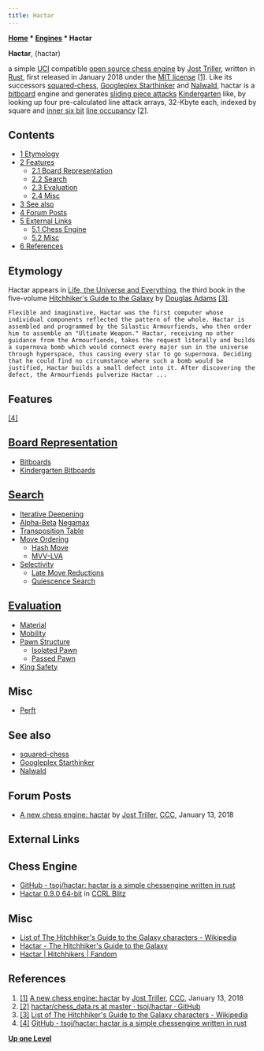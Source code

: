 ```yaml
---
title: Hactar
---
```

**[Home](Home "Home") * [Engines](Engines "Engines") * Hactar**

**Hactar**, (hactar)

a simple [UCI](UCI "UCI") compatible [open source chess engine](Category:Open_Source "Category:Open Source") by [Jost Triller](Jost_Triller "Jost Triller"),
written in [Rust](Rust "Rust"), first released in January 2018 under the [MIT license](Massachusetts_Institute_of_Technology#License "Massachusetts Institute of Technology") <a id="cite-note-1" href="#cite-ref-1">[1]</a>.
Like its successors [squared-chess](Squared-chess "Squared-chess"), [Googleplex Starthinker](Googleplex_Starthinker "Googleplex Starthinker") and [Nalwald](Nalwald "Nalwald"), hactar is a [bitboard](Bitboards "Bitboards") engine and generates [sliding piece attacks](Sliding_Piece_Attacks "Sliding Piece Attacks") [Kindergarten](Kindergarten_Bitboards "Kindergarten Bitboards") like,
by looking up four pre-calculated line attack arrays, 32-Kbyte each, indexed by square and [inner six bit](First_Rank_Attacks#TheOuterSquares "First Rank Attacks") [line occupancy](Occupancy_of_any_Line "Occupancy of any Line")
<a id="cite-note-2" href="#cite-ref-2">[2]</a>.

## Contents

- [1 Etymology](#etymology)
- [2 Features](#features)
  - [2.1 Board Representation](#board-representation)
  - [2.2 Search](#search)
  - [2.3 Evaluation](#evaluation)
  - [2.4 Misc](#misc)
- [3 See also](#see-also)
- [4 Forum Posts](#forum-posts)
- [5 External Links](#external-links)
  - [5.1 Chess Engine](#chess-engine)
  - [5.2 Misc](#misc-2)
- [6 References](#references)

## Etymology

Hactar appears in [Life, the Universe and Everything](https://en.wikipedia.org/wiki/Life,_the_Universe_and_Everything), the third book in the five-volume [Hitchhiker's Guide to the Galaxy](https://en.wikipedia.org/wiki/The_Hitchhiker%27s_Guide_to_the_Galaxy) by [Douglas Adams](Category:Douglas_Adams "Category:Douglas Adams") <a id="cite-note-3" href="#cite-ref-3">[3]</a>.

```
Flexible and imaginative, Hactar was the first computer whose individual components reflected the pattern of the whole. Hactar is assembled and programmed by the Silastic Armourfiends, who then order him to assemble an "Ultimate Weapon." Hactar, receiving no other guidance from the Armourfiends, takes the request literally and builds a supernova bomb which would connect every major sun in the universe through hyperspace, thus causing every star to go supernova. Deciding that he could find no circumstance where such a bomb would be justified, Hactar builds a small defect into it. After discovering the defect, the Armourfiends pulverize Hactar ...

```

## Features

<a id="cite-note-4" href="#cite-ref-4">[4]</a>

## [Board Representation](Board_Representation "Board Representation")

- [Bitboards](Bitboards "Bitboards")
- [Kindergarten Bitboards](Kindergarten_Bitboards "Kindergarten Bitboards")

## [Search](Search "Search")

- [Iterative Deepening](Iterative_Deepening "Iterative Deepening")
- [Alpha-Beta](Alpha-Beta "Alpha-Beta") [Negamax](Negamax "Negamax")
- [Transposition Table](Transposition_Table "Transposition Table")
- [Move Ordering](Move_Ordering "Move Ordering")
  - [Hash Move](Hash_Move "Hash Move")
  - [MVV-LVA](MVV-LVA "MVV-LVA")
- [Selectivity](Selectivity "Selectivity")
  - [Late Move Reductions](Late_Move_Reductions "Late Move Reductions")
  - [Quiescence Search](Quiescence_Search "Quiescence Search")

## [Evaluation](Evaluation "Evaluation")

- [Material](Material "Material")
- [Mobility](Mobility "Mobility")
- [Pawn Structure](Pawn_Structure "Pawn Structure")
  - [Isolated Pawn](Isolated_Pawn "Isolated Pawn")
  - [Passed Pawn](Passed_Pawn "Passed Pawn")
- [King Safety](King_Safety "King Safety")

## Misc

- [Perft](Perft "Perft")

## See also

- [squared-chess](Squared-chess "Squared-chess")
- [Googleplex Starthinker](Googleplex_Starthinker "Googleplex Starthinker")
- [Nalwald](Nalwald "Nalwald")

## Forum Posts

- [A new chess engine: hactar](http://talkchess.com/forum3/viewtopic.php?t=66314) by [Jost Triller](Jost_Triller "Jost Triller"), [CCC](CCC "CCC"), January 13, 2018

## External Links

## Chess Engine

- [GitHub - tsoj/hactar: hactar is a simple chessengine written in rust](https://github.com/tsoj/hactar)
- [Hactar 0.9.0 64-bit](https://ccrl.chessdom.com/ccrl/404/cgi/engine_details.cgi?print=Details&each_game=1&eng=Hactar%200.9.0%2064-bit) in [CCRL Blitz](CCRL "CCRL")

## Misc

- [List of The Hitchhiker's Guide to the Galaxy characters - Wikipedia](https://en.wikipedia.org/wiki/List_of_The_Hitchhiker%27s_Guide_to_the_Galaxy_characters#Hactar)
- [Hactar - The Hitchhiker's Guide to the Galaxy](https://sites.google.com/site/h2g2theguide/Index/h/hactar)
- [Hactar | Hitchhikers | Fandom](https://hitchhikers.fandom.com/wiki/Hactar)

## References

1. <a id="cite-ref-1" href="#cite-note-1">[1]</a> [A new chess engine: hactar](http://talkchess.com/forum3/viewtopic.php?t=66314) by [Jost Triller](Jost_Triller "Jost Triller"), [CCC](CCC "CCC"), January 13, 2018
1. <a id="cite-ref-2" href="#cite-note-2">[2]</a> [hactar/chess_data.rs at master · tsoj/hactar · GitHub](https://github.com/tsoj/hactar/blob/master/src/chess_data.rs#L101)
1. <a id="cite-ref-3" href="#cite-note-3">[3]</a> [List of The Hitchhiker's Guide to the Galaxy characters - Wikipedia](https://en.wikipedia.org/wiki/List_of_The_Hitchhiker%27s_Guide_to_the_Galaxy_characters#Hactar)
1. <a id="cite-ref-4" href="#cite-note-4">[4]</a> [GitHub - tsoj/hactar: hactar is a simple chessengine written in rust](https://github.com/tsoj/hactar#readme)

**[Up one Level](Engines "Engines")**

